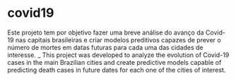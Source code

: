 # covid19
Este projeto tem por objetivo fazer uma breve análise do avanço da Covid-19 nas capitais brasileiras e criar modelos preditivos capazes de prever o número de mortes em datas futuras para cada uma das cidades de interesse.
_
This project was developed to analyze the evolution of Covid-19 cases in the main Brazilian cities and create predictive models capable of predicting death cases in future dates for each one of the cities of interest.
